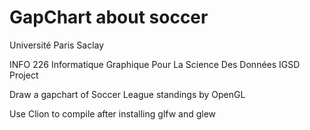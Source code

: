 # GapChart about soccer

Université Paris Saclay

INFO 226 Informatique Graphique Pour La Science Des Données IGSD Project

Draw a gapchart of Soccer League standings by OpenGL

  Use Clion to compile after installing glfw and glew
